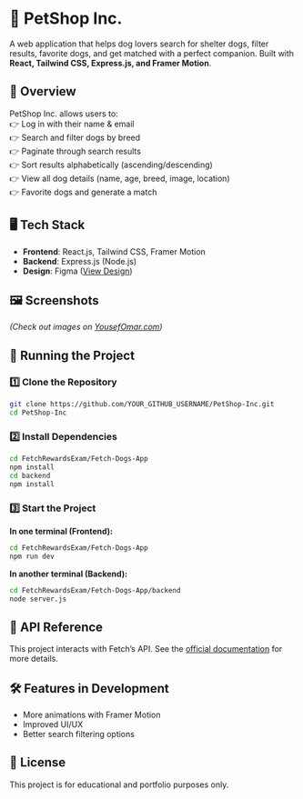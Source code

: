 # 🐶 PetShop Inc.  

A web application that helps dog lovers search for shelter dogs, filter results, favorite dogs, and get matched with a perfect companion. Built with **React, Tailwind CSS, Express.js, and Framer Motion**.

## 📌 Overview  
PetShop Inc. allows users to:  
👉 Log in with their name & email  
👉 Search and filter dogs by breed  
👉 Paginate through search results  
👉 Sort results alphabetically (ascending/descending)  
👉 View all dog details (name, age, breed, image, location)  
👉 Favorite dogs and generate a match  

## 🖥️ Tech Stack  
- **Frontend**: React.js, Tailwind CSS, Framer Motion  
- **Backend**: Express.js (Node.js)  
- **Design**: Figma ([View Design](https://www.figma.com/design/EnpStsmzfKTZUgLZ06XCcn/FigmaExam?node-id=0-1&t=jooodPCdEOnfpYS8-1))  

## 🖼️ Screenshots  
*(Check out images on [YousefOmar.com](https://YousefOmar.com))*  

## 🚀 Running the Project  

### 1️⃣ Clone the Repository  
```bash
git clone https://github.com/YOUR_GITHUB_USERNAME/PetShop-Inc.git
cd PetShop-Inc
```

### 2️⃣ Install Dependencies  
```bash
cd FetchRewardsExam/Fetch-Dogs-App
npm install
cd backend
npm install
```

### 3️⃣ Start the Project  
**In one terminal (Frontend):**  
```bash
cd FetchRewardsExam/Fetch-Dogs-App
npm run dev
```
**In another terminal (Backend):**  
```bash
cd FetchRewardsExam/Fetch-Dogs-App/backend
node server.js
```

## 📝 API Reference  
This project interacts with Fetch’s API. See the [official documentation](https://frontend-take-home-service.fetch.com) for more details.  

## 🛠️ Features in Development  
- More animations with Framer Motion  
- Improved UI/UX  
- Better search filtering options  

## 📄 License  
This project is for educational and portfolio purposes only.
